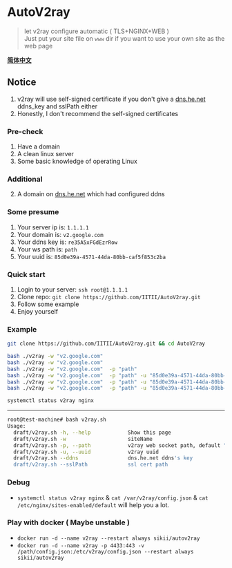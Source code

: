 # AutoV2ray
> let v2ray configure automatic ( TLS+NGINX+WEB )  
> Just put your site file on `www` dir if you want to use your own site as the web page    

**[简体中文](https://iitii.github.io/2020/02/08/1/)**

## Notice
1. v2ray will use self-signed certificate if you don't give a [dns.he.net](https://dns.he.net) ddns_key and sslPath either
2. Honestly, I don't recommend the self-signed certificates

### Pre-check
1. Have a domain
3. A clean linux server
4. Some basic knowledge of operating Linux

### Additional
2. A domain on [dns.he.net](http://dns.he.net) which had configured ddns

### Some presume
1. Your server ip is: `1.1.1.1`
2. Your domain is: `v2.google.com`
3. Your ddns key is: `re35A5xFGdEzrRow`
4. Your ws path is: `path`
5. Your uuid is: `85d0e39a-4571-44da-80bb-caf5f853c2ba`

### Quick start
1. Login to your server: `ssh root@1.1.1.1`
2. Clone repo: `git clone https://github.com/IITII/AutoV2ray.git`
3. Follow some example
4. Enjoy yourself
### Example

```bash
git clone https://github.com/IITII/AutoV2ray.git && cd AutoV2ray

bash ./v2ray -w "v2.google.com"
bash ./v2ray -w "v2.google.com" 
bash ./v2ray -w "v2.google.com"  -p "path"
bash ./v2ray -w "v2.google.com"  -p "path" -u "85d0e39a-4571-44da-80bb-caf5f853c2ba" 
bash ./v2ray -w "v2.google.com"  -p "path" -u "85d0e39a-4571-44da-80bb-caf5f853c2ba" --ddns "re35A5xFGdEzrRow"
bash ./v2ray -w "v2.google.com"  -p "path" -u "85d0e39a-4571-44da-80bb-caf5f853c2ba" --sslPath "/etc/nginx/ssl"

systemctl status v2ray nginx
```
----

```bash
root@test-machine# bash v2ray.sh
Usage:
  draft/v2ray.sh -h, --help            Show this page
  draft/v2ray.sh -w                    siteName
  draft/v2ray.sh -p, --path            v2ray web socket path, default "/bin/date +"%S" | /usr/bin/base64"
  draft/v2ray.sh -u, --uuid            v2ray uuid
  draft/v2ray.sh --ddns                dns.he.net ddns's key
  draft/v2ray.sh --sslPath             ssl cert path
```
### Debug
* `systemctl status v2ray nginx` & `cat /var/v2ray/config.json` & `cat /etc/nginx/sites-enabled/default` will help you a lot.

### Play with docker ( Maybe unstable )
* `docker run -d --name v2ray --restart always sikii/autov2ray`
* `docker run -d --name v2ray -p 4433:443 -v /path/config.json:/etc/v2ray/config.json --restart always sikii/autov2ray`
